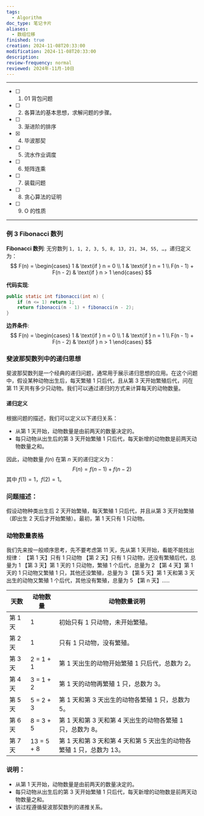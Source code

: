 ```yaml
---
tags:
  - Algorithm
doc_type: 笔记卡片
aliases:
  - 数组位移
finished: true
creation: 2024-11-08T20:33:00
modification: 2024-11-08T20:33:00
description: 
review-frequency: normal
reviewed: 2024年-11月-10日
---
```

---

- [ ] 1. 01 背包问题
- [ ] 2. 各算法的基本思想，求解问题的步骤。
- [ ] 3. 渐进阶的排序
- [x] 4. 毕波那契
- [ ] 5. 流水作业调度
- [ ] 6. 矩阵连乘
- [ ] 7. 装载问题
- [ ] 8. 贪心算法的证明
- [ ] 9. O 的性质

---

### 例 3 Fibonacci 数列

**Fibonacci 数列**:
无穷数列 `1, 1, 2, 3, 5, 8, 13, 21, 34, 55, …`，递归定义为：
$$
F(n) = 
\begin{cases} 
1 & \text{if } n = 0 \\ 
1 & \text{if } n = 1 \\ 
F(n - 1) + F(n - 2) & \text{if } n > 1 
\end{cases}
$$

**代码实现**:
```java
public static int fibonacci(int n) {
    if (n <= 1) return 1;
    return fibonacci(n - 1) + fibonacci(n - 2);
}
```

**边界条件**:
$$
F(n) = 
\begin{cases} 
1 & \text{if } n = 0 \\ 
1 & \text{if } n = 1 \\ 
F(n - 1) + F(n - 2) & \text{if } n > 1 
\end{cases}
$$


### 斐波那契数列中的递归思想

斐波那契数列是一个经典的递归问题，通常用于展示递归思想的应用。在这个问题中，假设某种动物出生后，每天繁殖 1 只后代，且从第 3 天开始繁殖后代，问在第 11 天共有多少只动物。我们可以通过递归的方式来计算每天的动物数量。

#### 递归定义
根据问题的描述，我们可以定义以下递归关系：
- 从第 1 天开始，动物数量是由前两天的数量决定的。
- 每只动物从出生后的第 3 天开始繁殖 1 只后代，每天新增的动物数是前两天动物数量之和。


因此，动物数量 $f (n)$ 在第 $n$ 天的递归定义为：
$$
F (n) = f (n-1) + f (n-2)
$$
其中 $f (1) = 1$，$f (2) = 1$。

### 问题描述：

假设动物种类出生后 2 天开始繁殖，每天繁殖 1 只后代，并且从第 3 天开始繁殖（即出生 2 天后才开始繁殖）。最初，第 1 天只有 1 只动物。

### 动物数量表格


我们先来按一般顺序思考，先不要考虑第 11 天，先从第 1 天开始，看能不能找出规律：
【第 1 天】只有 1 只动物
【第 2 天】只有 1 只动物，还没有繁殖后代，总量为 1
【第 3 天】第 1 天的 1 只动物，繁殖 1 个后代，总量为 2
【第 4 天】第 1 天的 1 只动物又繁殖 1 只，其他还没繁殖，总量为 3
【第 5 天】第 1 天和第 3 天出生的动物又繁殖 1 个后代，其他没有繁殖，总量为 5
【第 n 天】.....

| 天数    | 动物数量       | 动物数量说明                                      |
| ----- | ---------- | ------------------------------------------- |
| 第 1 天 | 1          | 初始只有 1 只动物，未开始繁殖。                           |
| 第 2 天 | 1          | 只有 1 只动物，没有繁殖。                              |
| 第 3 天 | 2 = 1 + 1  | 第 1 天出生的动物开始繁殖 1 只后代，总数为 2。                 |
| 第 4 天 | 3 = 1 + 2  | 第 1 天的动物再繁殖 1 只，总数为 3。                      |
| 第 5 天 | 5 = 2 + 3  | 第 1 天和第 3 天出生的动物各繁殖 1 只，总数为 5。              |
| 第 6 天 | 8 = 3 + 5  | 第 1 天和第 3 天和第 4 天出生的动物各繁殖 1 只，总数为 8。        |
| 第 7 天 | 13 = 5 + 8 | 第 1 天和第 3 天和第 4 天和第 5 天出生的动物各繁殖 1 只，总数为 13。 |

### 说明：
- 从第 1 天开始，动物数量是由前两天的数量决定的。
- 每只动物从出生后的第 3 天开始繁殖 1 只后代，每天新增的动物数是前两天动物数量之和。
- 该过程遵循斐波那契数列的递推关系。



